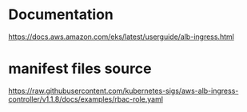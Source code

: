 # Documentation

https://docs.aws.amazon.com/eks/latest/userguide/alb-ingress.html

# manifest files source

https://raw.githubusercontent.com/kubernetes-sigs/aws-alb-ingress-controller/v1.1.8/docs/examples/rbac-role.yaml

